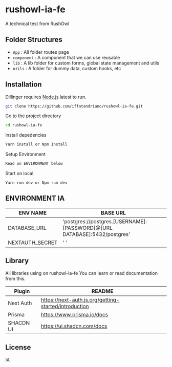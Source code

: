 # rushowl-ia-fe

A technical test from RushOwl

## Folder Structures

- `App` : All folder routes page
- `component` : A component that we can use reusable
- `lib` : A lib folder for custom forms, global state management and utils
- `utils` : A folder for dummy data, custom hooks, etc

## Installation

Dillinger requires [Node.js](https://nodejs.org/) latest to run.

```sh
git clone https://github.com/iffatandriano/rushowl-ia-fe.git
```

Go to the project directory

```sh
cd rushowl-ia-fe
```

Install depedencies

```sh
Yarn install or Npm Install
```

Setup Environment

```sh
Read on ENVIRONMENT below
```

Start on local

```
Yarn run dev or Npm run dev
```

## ENVIRONMENT IA

| ENV NAME        | BASE URL                                                                 |
| --------------- | ------------------------------------------------------------------------ |
| DATABASE_URL    | 'postgres://postgres.[USERNAME]:[PASSWORD]@[URL DATABASE]:5432/postgres' |
| NEXTAUTH_SECRET | ' '                                                                      |

## Library

All libraries using on rushowl-ia-fe
You can learn or read documentation from this.

| Plugin    | README                                                |
| --------- | ----------------------------------------------------- |
| Next Auth | https://next-auth.js.org/getting-started/introduction |
| Prisma    | https://www.prisma.io/docs                            |
| SHACDN UI | https://ui.shadcn.com/docs                            |

## License

IA
